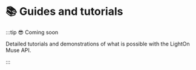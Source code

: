 ---
---

# 📚 Guides and tutorials

:::tip 😎 Coming soon

Detailed tutorials and demonstrations of what is possible with the LightOn Muse API.

:::